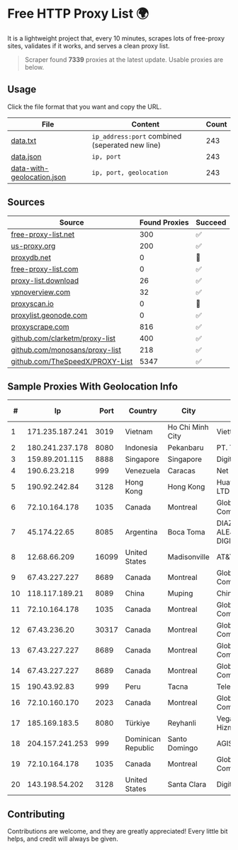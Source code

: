 
# Free HTTP Proxy List 🌍

It is a lightweight project that, every 10 minutes, scrapes lots of free-proxy sites, validates if it works, and serves a clean proxy list.


> Scraper found **7339** proxies at the latest update. Usable proxies are below.

## Usage

Click the file format that you want and copy the URL.


|File|Content|Count|
|----|-------|-----|
|[data.txt](https://raw.githubusercontent.com/themiralay/Proxy-List-World/master/data.txt)|`ip_address:port` combined (seperated new line)|243|
|[data.json](https://raw.githubusercontent.com/themiralay/Proxy-List-World/master/data.json)|`ip, port`|243|
|[data-with-geolocation.json](https://raw.githubusercontent.com/themiralay/Proxy-List-World/master/data-with-geolocation.json)|`ip, port, geolocation`|243|

## Sources

|Source|Found Proxies|Succeed|
|------|-------------|-------|
|[free-proxy-list.net](https://free-proxy-list.net)|300|✅|
|[us-proxy.org](https://www.us-proxy.org)|200|✅|
|[proxydb.net](http://proxydb.net)|0|🚫|
|[free-proxy-list.com](https://free-proxy-list.com/?page=&port=&type%5B%5D=http&type%5B%5D=https&up_time=0&search=Search)|0|✅|
|[proxy-list.download](https://www.proxy-list.download/HTTP)|26|✅|
|[vpnoverview.com](https://vpnoverview.com/privacy/anonymous-browsing/free-proxy-servers)|32|✅|
|[proxyscan.io](https://www.proxyscan.io)|0|🚫|
|[proxylist.geonode.com](https://proxylist.geonode.com/api/proxy-list?limit=300&page=1&sort_by=lastChecked&sort_type=desc&protocols=http,https)|0|✅|
|[proxyscrape.com](https://api.proxyscrape.com/v2/?request=displayproxies&protocol=http&timeout=10000&country=all&ssl=all&anonymity=all)|816|✅|
|[github.com/clarketm/proxy-list](https://raw.githubusercontent.com/clarketm/proxy-list/master/proxy-list-raw.txt)|400|✅|
|[github.com/monosans/proxy-list](https://raw.githubusercontent.com/monosans/proxy-list/main/proxies/http.txt)|218|✅|
|[github.com/TheSpeedX/PROXY-List](https://raw.githubusercontent.com/TheSpeedX/PROXY-List/master/http.txt)|5347|✅|


## Sample Proxies With Geolocation Info

|#|Ip|Port|Country|City|Internet Service Provider|
|-|--|----|-------|----|-------------------------|
|1|171.235.187.241|3019|Vietnam|Ho Chi Minh City|Viettel Corporation|
|2|180.241.237.178|8080|Indonesia|Pekanbaru|PT. TELKOM INDONESIA|
|3|159.89.201.115|8888|Singapore|Singapore|DigitalOcean, LLC|
|4|190.6.23.218|999|Venezuela|Caracas|Net Uno|
|5|190.92.242.84|3128|Hong Kong|Hong Kong|Huawei International Pte. LTD|
|6|72.10.164.178|1035|Canada|Montreal|GloboTech Communications|
|7|45.174.22.65|8085|Argentina|Boca Toma|DIAZ MARCELA ALEJANDRA(PATAGONIA DIGITAL)|
|8|12.68.66.209|16099|United States|Madisonville|AT&T Services, Inc.|
|9|67.43.227.227|8689|Canada|Montreal|GloboTech Communications|
|10|118.117.189.21|8089|China|Muping|Chinanet|
|11|72.10.164.178|1035|Canada|Montreal|GloboTech Communications|
|12|67.43.236.20|30317|Canada|Montreal|GloboTech Communications|
|13|67.43.227.227|8689|Canada|Montreal|GloboTech Communications|
|14|67.43.227.227|8689|Canada|Montreal|GloboTech Communications|
|15|190.43.92.83|999|Peru|Tacna|Telefonica Del Peru|
|16|72.10.160.170|2023|Canada|Montreal|GloboTech Communications|
|17|185.169.183.5|8080|Türkiye|Reyhanli|Veganet Teknolojileri ve Hizmetleri LTD STI|
|18|204.157.241.253|999|Dominican Republic|Santo Domingo|AGIS|
|19|72.10.164.178|1035|Canada|Montreal|GloboTech Communications|
|20|143.198.54.202|3128|United States|Santa Clara|DigitalOcean, LLC|



## Contributing

Contributions are welcome, and they are greatly appreciated! Every
little bit helps, and credit will always be given.


